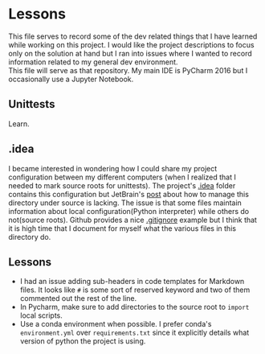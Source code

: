 # Lessons

This file serves to record some of the dev related things that I have learned while working on this project.
I would like the project descriptions to focus only on the solution at hand but I ran into issues where
I wanted to record information related to my general dev environment.  
This file will serve as that repository.
My main IDE is PyCharm 2016 but I occasionally use a Jupyter Notebook.

## Unittests

Learn.

## .idea

I became interested in wondering how I could share my project configuration between my different computers
(when I realized that I needed to mark source roots for unittests).  The project's [.idea](https://www.jetbrains.com/help/pycharm/2017.1/project.html) folder contains this
configuration but JetBrain's [post](https://intellij-support.jetbrains.com/hc/en-us/articles/206544839) about
how to manage this directory under source is lacking.  The issue is that some files maintain information about local
configuration(Python interpreter) while others do not(source roots).  Github provides a nice [.gitignore](https://github.com/github/gitignore/blob/master/Global/JetBrains.gitignore)
example but I think that it is high time that I document for myself 
what the various files in this directory do.



## Lessons

* I had an issue adding sub-headers in code templates for Markdown files.  It looks like `#` is some sort of 
    reserved keyword and two of them commented out the rest of the line.
* In Pycharm, make sure to add directories to the source root to `import` local scripts.
* Use a conda environment when possible.  I prefer conda's `environment.yml` over `requirements.txt` since
    it explicitly details what version of python the project is using.